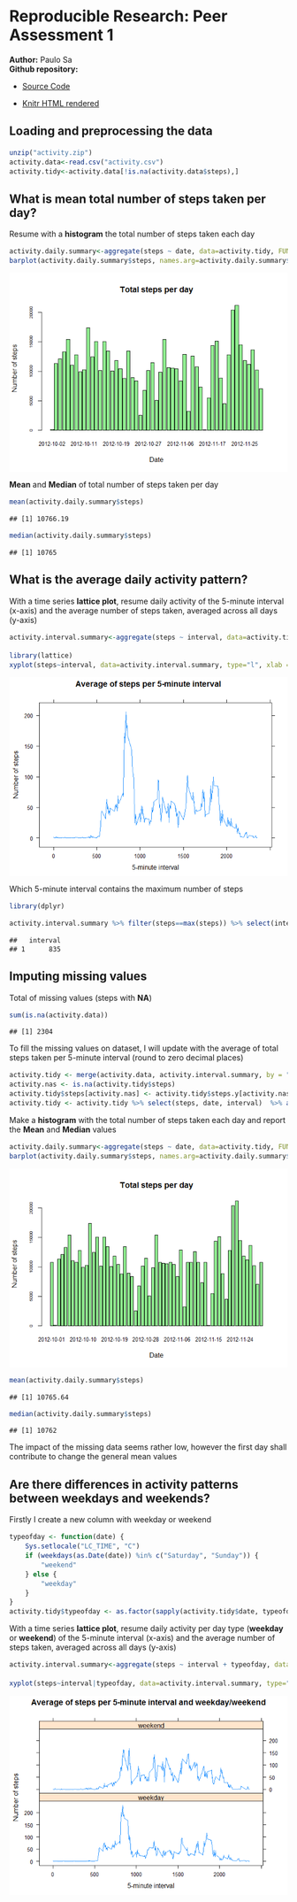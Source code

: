 # Reproducible Research: Peer Assessment 1

**Author:** Paulo Sa  
**Github repository:**  
        
* [Source Code](https://github.com/paulorochasa/RepData_PeerAssessment1)
        
* [Knitr HTML rendered](https://github.com/paulorochasa/RepData_PeerAssessment1/blob/master/PA1_template.html)

## Loading and preprocessing the data


```r
unzip("activity.zip")
activity.data<-read.csv("activity.csv")
activity.tidy<-activity.data[!is.na(activity.data$steps),]
```
## What is mean total number of steps taken per day?
Resume with a **histogram** the total number of steps taken each day


```r
activity.daily.summary<-aggregate(steps ~ date, data=activity.tidy, FUN=sum)
barplot(activity.daily.summary$steps, names.arg=activity.daily.summary$date, xlab="Date", ylab="Number of steps", main="Total steps per day",col="lightgreen",cex.axis = 0.6, cex.names = 0.8)
```

<img src="PA1_template_files/figure-html/unnamed-chunk-2-1.png" title="" alt="" style="display: block; margin: auto;" />

**Mean** and **Median** of total number of steps taken per day  

```r
mean(activity.daily.summary$steps)
```

```
## [1] 10766.19
```

```r
median(activity.daily.summary$steps)
```

```
## [1] 10765
```

## What is the average daily activity pattern?

With a time series **lattice plot**, resume daily activity of the 5-minute interval (x-axis) and the average number of steps taken, averaged across all days (y-axis)


```r
activity.interval.summary<-aggregate(steps ~ interval, data=activity.tidy, FUN=mean)

library(lattice)
xyplot(steps~interval, data=activity.interval.summary, type="l", xlab = "5-minute interval", ylab = "Number of steps", main = "Average of steps per 5-minute interval")
```

<img src="PA1_template_files/figure-html/unnamed-chunk-4-1.png" title="" alt="" style="display: block; margin: auto;" />

Which 5-minute interval contains the maximum number of steps

```r
library(dplyr)
```

```r
activity.interval.summary %>% filter(steps==max(steps)) %>% select(interval)
```

```
##   interval
## 1      835
```

## Imputing missing values

Total of missing values (steps with **NA**)

```r
sum(is.na(activity.data))
```

```
## [1] 2304
```

To fill the missing values on dataset, I will update with the average of total 
steps taken per 5-minute interval (round to zero decimal places)


```r
activity.tidy <- merge(activity.data, activity.interval.summary, by = "interval", suffixes = c("",".y"))
activity.nas <- is.na(activity.tidy$steps)
activity.tidy$steps[activity.nas] <- activity.tidy$steps.y[activity.nas]
activity.tidy <- activity.tidy %>% select(steps, date, interval)  %>% arrange(date) %>% mutate(steps=round(steps,0))
```



Make a **histogram** with the total number of steps taken each day and report the **Mean** and **Median** values

```r
activity.daily.summary<-aggregate(steps ~ date, data=activity.tidy, FUN=sum)
barplot(activity.daily.summary$steps, names.arg=activity.daily.summary$date, xlab="Date", ylab="Number of steps", main="Total steps per day",col="lightgreen",cex.axis = 0.6, cex.names = 0.8)
```

<img src="PA1_template_files/figure-html/unnamed-chunk-9-1.png" title="" alt="" style="display: block; margin: auto;" />

```r
mean(activity.daily.summary$steps)
```

```
## [1] 10765.64
```

```r
median(activity.daily.summary$steps)
```

```
## [1] 10762
```

The impact of the missing data seems rather low, however the first day shall contribute to change the general mean values

## Are there differences in activity patterns between weekdays and weekends?

Firstly I create a new column with weekday or weekend

```r
typeofday <- function(date) {
    Sys.setlocale("LC_TIME", "C")
    if (weekdays(as.Date(date)) %in% c("Saturday", "Sunday")) {
        "weekend"
    } else {
        "weekday"
    }
}
activity.tidy$typeofday <- as.factor(sapply(activity.tidy$date, typeofday))
```


With a time series **lattice plot**, resume daily activity per day type (**weekday** or **weekend**) of the 5-minute interval (x-axis) and the average number of steps taken, averaged across all days (y-axis) 


```r
activity.interval.summary<-aggregate(steps ~ interval + typeofday, data=activity.tidy, FUN=mean)

xyplot(steps~interval|typeofday, data=activity.interval.summary, type="l", xlab = "5-minute interval", ylab = "Number of steps", main = "Average of steps per 5-minute interval and weekday/weekend",layout=(c(1,2)))
```

<img src="PA1_template_files/figure-html/unnamed-chunk-11-1.png" title="" alt="" style="display: block; margin: auto;" />
